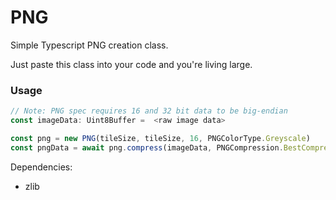 # PNG

Simple Typescript PNG creation class.

Just paste this class into your code and you're living large.

### Usage
```typescript
// Note: PNG spec requires 16 and 32 bit data to be big-endian
const imageData: Uint8Buffer =  <raw image data>

const png = new PNG(tileSize, tileSize, 16, PNGColorType.Greyscale)
const pngData = await png.compress(imageData, PNGCompression.BestCompression)
```

Dependencies:

* zlib

